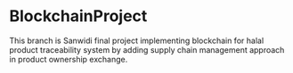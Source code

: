 # BlockchainProject

This branch is Sanwidi final project implementing blockchain for halal product traceability system by adding supply chain management approach in product ownership exchange.